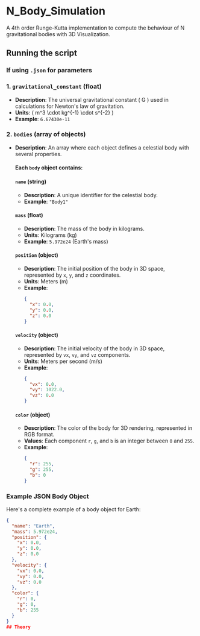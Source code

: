 # N_Body_Simulation
A 4th order Runge-Kutta implementation to compute the behaviour of N gravitational bodies with 3D Visualization.

## Running the script
### If using `.json` for parameters
### 1. `gravitational_constant` (float)
- **Description**: The universal gravitational constant \( G \) used in calculations for Newton's law of gravitation.
- **Units**: \( m^3 \cdot kg^{-1} \cdot s^{-2} \)
- **Example**: `6.67430e-11`

### 2. `bodies` (array of objects)
- **Description**: An array where each object defines a celestial body with several properties.

  #### Each `body` object contains:

  #### `name` (string)
    - **Description**: A unique identifier for the celestial body.
    - **Example**: `"Body1"`

  #### `mass` (float)
    - **Description**: The mass of the body in kilograms.
    - **Units**: Kilograms (kg)
    - **Example**: `5.972e24` (Earth's mass)

  #### `position` (object)
    - **Description**: The initial position of the body in 3D space, represented by `x`, `y`, and `z` coordinates.
    - **Units**: Meters (m)
    - **Example**:
      ```json
      {
        "x": 0.0,
        "y": 0.0,
        "z": 0.0
      }
      ```

  #### `velocity` (object)
    - **Description**: The initial velocity of the body in 3D space, represented by `vx`, `vy`, and `vz` components.
    - **Units**: Meters per second (m/s)
    - **Example**:
      ```json
      {
        "vx": 0.0,
        "vy": 1022.0,
        "vz": 0.0
      }
      ```

  #### `color` (object)
    - **Description**: The color of the body for 3D rendering, represented in RGB format.
    - **Values**: Each component `r`, `g`, and `b` is an integer between `0` and `255`.
    - **Example**:
      ```json
      {
        "r": 255,
        "g": 255,
        "b": 0
      }
      ```

### Example JSON Body Object
Here's a complete example of a body object for Earth:
```json
{
  "name": "Earth",
  "mass": 5.972e24,
  "position": {
    "x": 0.0,
    "y": 0.0,
    "z": 0.0
  },
  "velocity": {
    "vx": 0.0,
    "vy": 0.0,
    "vz": 0.0
  },
  "color": {
    "r": 0,
    "g": 0,
    "b": 255
  }
}
## Theory



